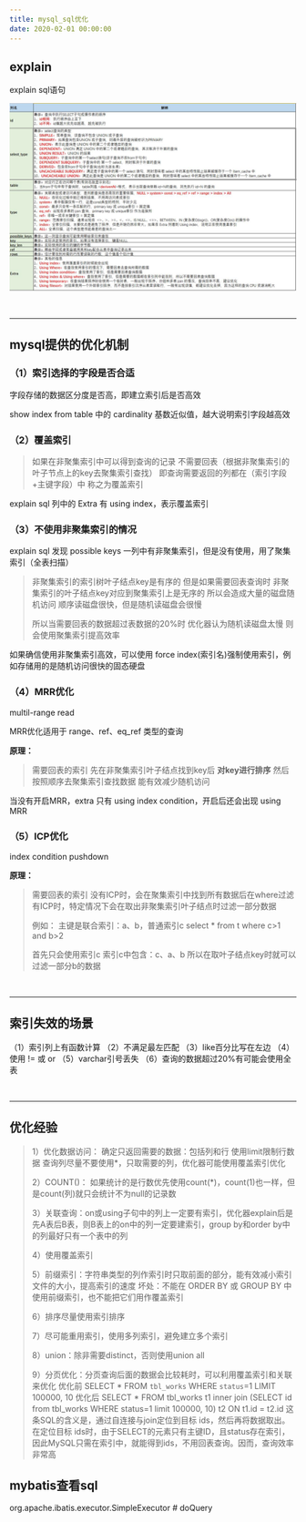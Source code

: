 ```yaml
---
title: mysql_sql优化
date: 2020-02-01 00:00:00
---
```


## explain

explain sql语句

![explain指令](../../../resource/mysql_sql优化_explain.jpg)


<br/>
<hr/>

## mysql提供的优化机制

### （1）索引选择的字段是否合适
字段存储的数据区分度是否高，即建立索引后是否高效

show index from table 中的 cardinality 基数近似值，越大说明索引字段越高效

### （2）覆盖索引
>如果在非聚集索引中可以得到查询的记录
>不需要回表（根据非聚集索引的叶子节点上的key去聚集索引查找）
>即查询需要返回的列都在（索引字段+主键字段）中
>称之为覆盖索引

explain sql 列中的 Extra 有 using index，表示覆盖索引

### （3）不使用非聚集索引的情况

explain sql 发现 possible keys 一列中有非聚集索引，但是没有使用，用了聚集索引（全表扫描）

>非聚集索引的索引树叶子结点key是有序的
>但是如果需要回表查询时
>非聚集索引的叶子结点key对应到聚集索引上是无序的
>所以会造成大量的磁盘随机访问
>顺序读磁盘很快，但是随机读磁盘会很慢
>
>所以当需要回表的数据超过表数据的20%时
>优化器认为随机读磁盘太慢
>则会使用聚集索引提高效率


如果确信使用非聚集索引高效，可以使用 force index(索引名)强制使用索引，例如存储用的是随机访问很快的固态硬盘

### （4）MRR优化
multil-range read

MRR优化适用于 range、ref、eq_ref 类型的查询

**原理：**
>需要回表的索引
>先在非聚集索引叶子结点找到key后
>**对key进行排序**
>然后按照顺序去聚集索引查找数据
>能有效减少随机访问

当没有开启MRR，extra 只有 using index condition，开启后还会出现 using MRR

### （5）ICP优化
index condition pushdown

**原理：**
>需要回表的索引
>没有ICP时，会在聚集索引中找到所有数据后在where过滤
>有ICP时，特定情况下会在取出非聚集索引叶子结点时过滤一部分数据
>
>例如：
>主键是联合索引：a、b，普通索引c
>select * from t where c>1 and b>2
>
>首先只会使用索引c
>索引c中包含：c、a、b
>所以在取叶子结点key时就可以过滤一部分b的数据


<br/>
<hr/>


## 索引失效的场景

（1）索引列上有函数计算
（2）不满足最左匹配
（3）like百分比写在左边
（4）使用 != 或 or
（5）varchar引号丢失
（6）查询的数据超过20%有可能会使用全表


<br/>
<hr/>

## 优化经验

>1）优化数据访问：
>确定只返回需要的数据：包括列和行
>使用limit限制行数据
>查询列尽量不要使用*，只取需要的列，优化器可能使用覆盖索引优化
>
>2）COUNT()：
>如果统计的是行数优先使用count(*)，count(1)也一样，但是count(列)就只会统计不为null的记录数
>
>3）关联查询：on或using子句中的列上一定要有索引，优化器explain后是先A表后B表，则B表上的on中的列一定要建索引，group by和order by中的列最好只有一个表中的列
>
>4）使用覆盖索引
>
>5）前缀索引：字符串类型的列作索引时只取前面的部分，能有效减小索引文件的大小，提高索引的速度
>坏处：不能在 ORDER BY 或 GROUP BY 中使用前缀索引，也不能把它们用作覆盖索引
>
>6）排序尽量使用索引排序
>
>7）尽可能重用索引，使用多列索引，避免建立多个索引
>
>8）union：除非需要distinct，否则使用union all
>
>9）分页优化：分页查询后面的数据会比较耗时，可以利用覆盖索引和关联来优化
>优化前
>SELECT * FROM `tbl_works` WHERE `status`=1 LIMIT 100000, 10
>优化后
>SELECT * FROM tbl_works t1
>inner join (SELECT id from tbl_works WHERE status=1 limit 100000, 10) t2
>ON t1.id = t2.id
>这条SQL的含义是，通过自连接与join定位到目标 ids，然后再将数据取出。
>在定位目标 ids时，由于SELECT的元素只有主键ID，且status存在索引，
>因此MySQL只需在索引中，就能得到ids，不用回表查询。因而，查询效率非常高
> 

## mybatis查看sql
org.apache.ibatis.executor.SimpleExecutor # doQuery 